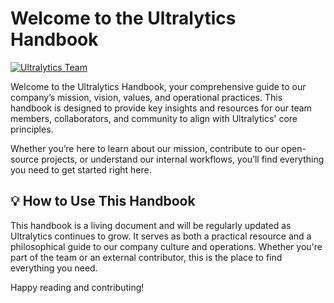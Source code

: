 # Welcome to the Ultralytics Handbook

[![Ultralytics Team](https://cdn.prod.website-files.com/680a070c3b99253410dd3df5/684d8639a1df33890da7d445_67ed5647430e67d6c5fe9a53_67050b33d608d95ff65cfff1_67050b167531936053fba9f9_YV24_Recap_fig6.png)](https://www.ultralytics.com/blog/ultralytics-key-highlights-from-yolo-vision-2024)

Welcome to the Ultralytics Handbook, your comprehensive guide to our company’s mission, vision, values, and operational practices. This handbook is designed to provide key insights and resources for our team members, collaborators, and community to align with Ultralytics' core principles.

Whether you’re here to learn about our mission, contribute to our open-source projects, or understand our internal workflows, you’ll find everything you need to get started right here.

## 💡 How to Use This Handbook

This handbook is a living document and will be regularly updated as Ultralytics continues to grow. It serves as both a practical resource and a philosophical guide to our company culture and operations. Whether you're part of the team or an external contributor, this is the place to find everything you need.

Happy reading and contributing!
